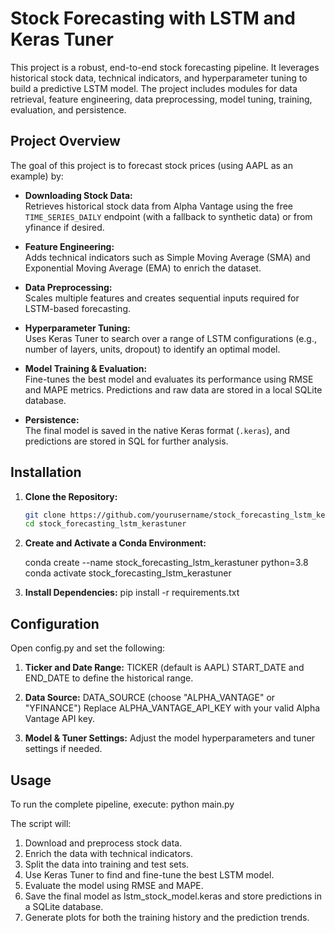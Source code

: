 # Stock Forecasting with LSTM and Keras Tuner

This project is a robust, end-to-end stock forecasting pipeline. It leverages historical stock data, technical indicators, and hyperparameter tuning to build a predictive LSTM model. The project includes modules for data retrieval, feature engineering, data preprocessing, model tuning, training, evaluation, and persistence.

## Project Overview

The goal of this project is to forecast stock prices (using AAPL as an example) by:

- **Downloading Stock Data:**  
  Retrieves historical stock data from Alpha Vantage using the free `TIME_SERIES_DAILY` endpoint (with a fallback to synthetic data) or from yfinance if desired.
  
- **Feature Engineering:**  
  Adds technical indicators such as Simple Moving Average (SMA) and Exponential Moving Average (EMA) to enrich the dataset.
  
- **Data Preprocessing:**  
  Scales multiple features and creates sequential inputs required for LSTM-based forecasting.
  
- **Hyperparameter Tuning:**  
  Uses Keras Tuner to search over a range of LSTM configurations (e.g., number of layers, units, dropout) to identify an optimal model.
  
- **Model Training & Evaluation:**  
  Fine-tunes the best model and evaluates its performance using RMSE and MAPE metrics. Predictions and raw data are stored in a local SQLite database.
  
- **Persistence:**  
  The final model is saved in the native Keras format (`.keras`), and predictions are stored in SQL for further analysis.

## Installation

1. **Clone the Repository:**

   ```bash
   git clone https://github.com/yourusername/stock_forecasting_lstm_kerastuner.git
   cd stock_forecasting_lstm_kerastuner

2. **Create and Activate a Conda Environment:**

    conda create --name stock_forecasting_lstm_kerastuner python=3.8
    conda activate stock_forecasting_lstm_kerastuner

3. **Install Dependencies:**
    pip install -r requirements.txt

## Configuration

Open config.py and set the following:

1. **Ticker and Date Range:**
    TICKER (default is AAPL)
    START_DATE and END_DATE to define the historical range.

2. **Data Source:**
    DATA_SOURCE (choose "ALPHA_VANTAGE" or "YFINANCE")
    Replace ALPHA_VANTAGE_API_KEY with your valid Alpha Vantage API key.

3. **Model & Tuner Settings:**
    Adjust the model hyperparameters and tuner settings if needed.

## Usage
To run the complete pipeline, execute:
    python main.py

The script will:
1. Download and preprocess stock data.
2. Enrich the data with technical indicators.
3. Split the data into training and test sets.
4. Use Keras Tuner to find and fine-tune the best LSTM model.
5. Evaluate the model using RMSE and MAPE.
6. Save the final model as lstm_stock_model.keras and store predictions in a SQLite database.
7. Generate plots for both the training history and the prediction trends.
